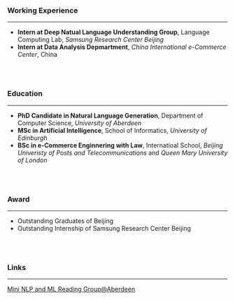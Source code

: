 ### Working Experience
------
* **Intern at Deep Natual Language Understanding Group**, Language Computing Lab, *Samsung Research Center Beijing*
* **Intern at Data Analysis Depmartment**, *China International e-Commerce Center*, China
<br />
<br />

### Education
------
* **PhD Candidate in Natural Language Generation**, Department of Computer Science, *University of Aberdeen*
* **MSc in Artificial Intelligence**, School of Informatics, *University of Edinburgh*
* **BSc in e-Commerce Enginnering with Law**, Internatioal School, *Beijing Univeristy of Posts and Telecommunications* and *Queen Mary University of London*
<br />
<br />

### Award
------
* Outstanding Graduates of Beijing
* Outstanding Internship of Samsung Research Center Beijing
<br />
<br />

### Links
------
[Mini NLP and ML Reading Group@Aberdeen](/reading)

